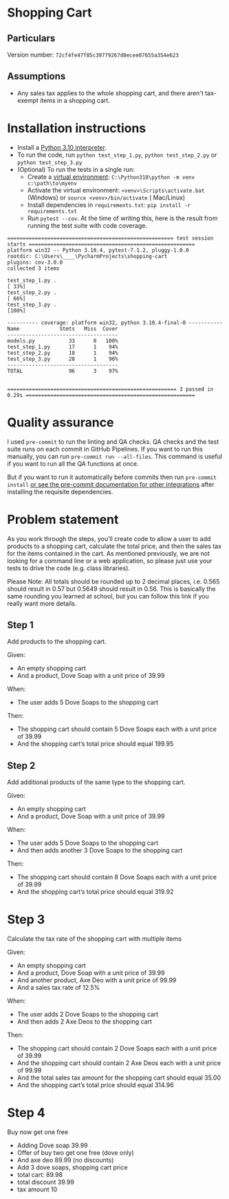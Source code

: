 # Shopping Cart

## Particulars

Version number: `72cf4fe47f85c39779267d0ecee07655a354e623`

## Assumptions

- Any sales tax applies to the whole shopping cart, and there aren't tax-exempt items in a shopping cart.

# Installation instructions

- Install a [Python 3.10 interpreter](https://www.python.org/downloads/).
- To run the code, run `python test_step_1.py`, `python test_step_2.py` or `python test_step_3.py`
- (Optional) To run the tests in a single run:
    - Create a [virtual environment](https://docs.python.org/3/library/venv.html): `C:\Python310\python -m venv c:\path\to\myenv`
    - Activate the virtual environment: `<venv>\Scripts\activate.bat` (Windows) or `source <venv>/bin/activate` (
      Mac/Linux)
    - Install dependencies in `requirements.txt`: `pip install -r requirements.txt`
    - Run `pytest --cov`. At the time of writing this, here is the result from running the test suite with code
      coverage.

```
====================================================== test session starts ======================================================
platform win32 -- Python 3.10.4, pytest-7.1.2, pluggy-1.0.0
rootdir: C:\Users\____\PycharmProjects\shopping-cart
plugins: cov-3.0.0
collected 3 items

test_step_1.py .                                                                                                           [ 33%]
test_step_2.py .                                                                                                           [ 66%]
test_step_3.py .                                                                                                           [100%]

---------- coverage: platform win32, python 3.10.4-final-0 -----------
Name             Stmts   Miss  Cover
------------------------------------
models.py           33      0   100%
test_step_1.py      17      1    94%
test_step_2.py      18      1    94%
test_step_3.py      28      1    96%
------------------------------------
TOTAL               96      3    97%


======================================================= 3 passed in 0.29s =======================================================
```

# Quality assurance

I used `pre-commit` to run the linting and QA checks. QA checks and the test suite runs on each commit in GitHub
Pipelines. If you want to run this manually, you can run `pre-commit run --all-files`. This command is useful if you
want to run all the QA functions at once.

But if you want to run it automatically before commits then
run `pre-commit install` [or see the pre-commit documentation for other integrations](https://pre-commit.com/#3-install-the-git-hook-scripts)
after installing the requisite dependencies.

# Problem statement

As you work through the steps, you’ll create code to allow a user to add products to a shopping cart, calculate the
total price, and then the sales tax for the items contained in the cart. As mentioned previously, we are not looking for
a command line or a web application, so please just use your tests to drive the code (e.g. class libraries).

Please Note: All totals should be rounded up to 2 decimal places, i.e. 0.565 should result in 0.57 but 0.5649 should
result in 0.56. This is basically the same rounding you learned at school, but you can follow this link if you really
want more details.

## Step 1

Add products to the shopping cart.

Given:

- An empty shopping cart
- And a product, Dove Soap with a unit price of 39.99

When:

- The user adds 5 Dove Soaps to the shopping cart

Then:

- The shopping cart should contain 5 Dove Soaps each with a unit price of 39.99
- And the shopping cart’s total price should equal 199.95

## Step 2

Add additional products of the same type to the shopping cart.

Given:

- An empty shopping cart
- And a product, Dove Soap with a unit price of 39.99

When:

- The user adds 5 Dove Soaps to the shopping cart
- And then adds another 3 Dove Soaps to the shopping cart

Then:

- The shopping cart should contain 8 Dove Soaps each with a unit price of 39.99
- And the shopping cart’s total price should equal 319.92

# Step 3

Calculate the tax rate of the shopping cart with multiple items

Given:

- An empty shopping cart
- And a product, Dove Soap with a unit price of 39.99
- And another product, Axe Deo with a unit price of 99.99
- And a sales tax rate of 12.5%

When:

- The user adds 2 Dove Soaps to the shopping cart
- And then adds 2 Axe Deos to the shopping cart

Then:

- The shopping cart should contain 2 Dove Soaps each with a unit price of 39.99
- And the shopping cart should contain 2 Axe Deos each with a unit price of 99.99
- And the total sales tax amount for the shopping cart should equal 35.00
- And the shopping cart’s total price should equal 314.96


# Step 4

Buy now get one free

- Adding Dove soap 39.99
- Offer of buy two get one free (dove only)
- And axe deo 89.99 (no discounts)
- Add 3 dove soaps, shopping cart price
- total cart: 89.98
- total discount 39.99
- tax amount 10
